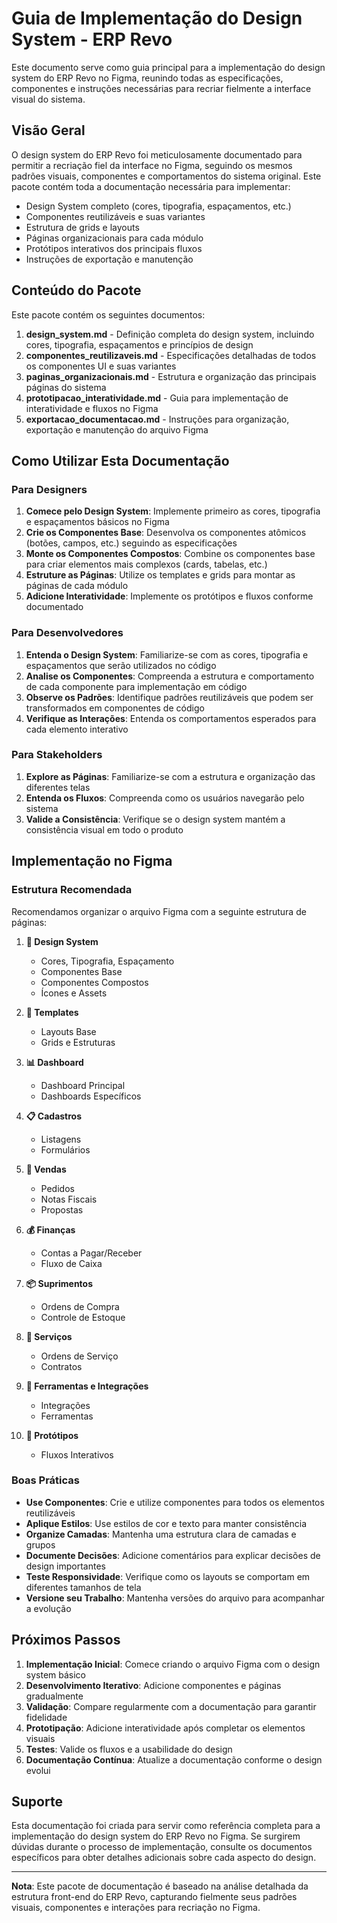 # Guia de Implementação do Design System - ERP Revo

Este documento serve como guia principal para a implementação do design system do ERP Revo no Figma, reunindo todas as especificações, componentes e instruções necessárias para recriar fielmente a interface visual do sistema.

## Visão Geral

O design system do ERP Revo foi meticulosamente documentado para permitir a recriação fiel da interface no Figma, seguindo os mesmos padrões visuais, componentes e comportamentos do sistema original. Este pacote contém toda a documentação necessária para implementar:

- Design System completo (cores, tipografia, espaçamentos, etc.)
- Componentes reutilizáveis e suas variantes
- Estrutura de grids e layouts
- Páginas organizacionais para cada módulo
- Protótipos interativos dos principais fluxos
- Instruções de exportação e manutenção

## Conteúdo do Pacote

Este pacote contém os seguintes documentos:

1. **design_system.md** - Definição completa do design system, incluindo cores, tipografia, espaçamentos e princípios de design
2. **componentes_reutilizaveis.md** - Especificações detalhadas de todos os componentes UI e suas variantes
3. **paginas_organizacionais.md** - Estrutura e organização das principais páginas do sistema
4. **prototipacao_interatividade.md** - Guia para implementação de interatividade e fluxos no Figma
5. **exportacao_documentacao.md** - Instruções para organização, exportação e manutenção do arquivo Figma

## Como Utilizar Esta Documentação

### Para Designers

1. **Comece pelo Design System**: Implemente primeiro as cores, tipografia e espaçamentos básicos no Figma
2. **Crie os Componentes Base**: Desenvolva os componentes atômicos (botões, campos, etc.) seguindo as especificações
3. **Monte os Componentes Compostos**: Combine os componentes base para criar elementos mais complexos (cards, tabelas, etc.)
4. **Estruture as Páginas**: Utilize os templates e grids para montar as páginas de cada módulo
5. **Adicione Interatividade**: Implemente os protótipos e fluxos conforme documentado

### Para Desenvolvedores

1. **Entenda o Design System**: Familiarize-se com as cores, tipografia e espaçamentos que serão utilizados no código
2. **Analise os Componentes**: Compreenda a estrutura e comportamento de cada componente para implementação em código
3. **Observe os Padrões**: Identifique padrões reutilizáveis que podem ser transformados em componentes de código
4. **Verifique as Interações**: Entenda os comportamentos esperados para cada elemento interativo

### Para Stakeholders

1. **Explore as Páginas**: Familiarize-se com a estrutura e organização das diferentes telas
2. **Entenda os Fluxos**: Compreenda como os usuários navegarão pelo sistema
3. **Valide a Consistência**: Verifique se o design system mantém a consistência visual em todo o produto

## Implementação no Figma

### Estrutura Recomendada

Recomendamos organizar o arquivo Figma com a seguinte estrutura de páginas:

1. **🎨 Design System**

   - Cores, Tipografia, Espaçamento
   - Componentes Base
   - Componentes Compostos
   - Ícones e Assets

2. **📐 Templates**

   - Layouts Base
   - Grids e Estruturas

3. **📊 Dashboard**

   - Dashboard Principal
   - Dashboards Específicos

4. **📋 Cadastros**

   - Listagens
   - Formulários

5. **🛒 Vendas**

   - Pedidos
   - Notas Fiscais
   - Propostas

6. **💰 Finanças**

   - Contas a Pagar/Receber
   - Fluxo de Caixa

7. **📦 Suprimentos**

   - Ordens de Compra
   - Controle de Estoque

8. **🔧 Serviços**

   - Ordens de Serviço
   - Contratos

9. **🔌 Ferramentas e Integrações**

   - Integrações
   - Ferramentas

10. **🔄 Protótipos**
    - Fluxos Interativos

### Boas Práticas

- **Use Componentes**: Crie e utilize componentes para todos os elementos reutilizáveis
- **Aplique Estilos**: Use estilos de cor e texto para manter consistência
- **Organize Camadas**: Mantenha uma estrutura clara de camadas e grupos
- **Documente Decisões**: Adicione comentários para explicar decisões de design importantes
- **Teste Responsividade**: Verifique como os layouts se comportam em diferentes tamanhos de tela
- **Versione seu Trabalho**: Mantenha versões do arquivo para acompanhar a evolução

## Próximos Passos

1. **Implementação Inicial**: Comece criando o arquivo Figma com o design system básico
2. **Desenvolvimento Iterativo**: Adicione componentes e páginas gradualmente
3. **Validação**: Compare regularmente com a documentação para garantir fidelidade
4. **Prototipação**: Adicione interatividade após completar os elementos visuais
5. **Testes**: Valide os fluxos e a usabilidade do design
6. **Documentação Contínua**: Atualize a documentação conforme o design evolui

## Suporte

Esta documentação foi criada para servir como referência completa para a implementação do design system do ERP Revo no Figma. Se surgirem dúvidas durante o processo de implementação, consulte os documentos específicos para obter detalhes adicionais sobre cada aspecto do design.

---

**Nota**: Este pacote de documentação é baseado na análise detalhada da estrutura front-end do ERP Revo, capturando fielmente seus padrões visuais, componentes e interações para recriação no Figma.
